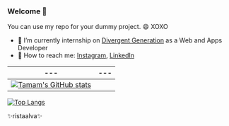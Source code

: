 ### Welcome 👋


You can use my repo for your dummy project. 😄 XOXO

- 🔭 I’m currently internship on [Divergent Generation](https://www.divergen.yaasmin.or.id/) as a Web and Apps Developer
- 💬 How to reach me: [Instagram](https://www.instagram.com/_risdatamamal/), [LinkedIn](https://www.linkedin.com/in/risdatamamal/)

| --- | --- |
| --- | --- |
| [![Tamam's GitHub stats](https://github-readme-stats.vercel.app/api?username=risdatamamal)](https://github.com/risdatamamal/github-readme-stats) |
[![Top Langs](https://github-readme-stats.vercel.app/api/top-langs/?username=risdatamamal&layout=compact)](https://github.com/risdatamamal/github-readme-stats)


✨ristaalva✨


<!--
**risdatamamal/risdatamamal** is a ✨ _special_ ✨ repository because its `README.md` (this file) appears on your GitHub profile.

Here are some ideas to get you started:

- 🔭 I’m currently working on ...
- 🌱 I’m currently learning ...
- 👯 I’m looking to collaborate on ...
- 🤔 I’m looking for help with ...
- 💬 Ask me about ...
- 📫 How to reach me: ...
- 😄 Pronouns: ...
- ⚡ Fun fact: ...
-->
